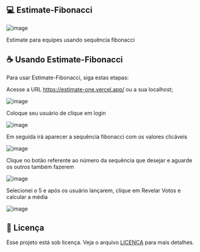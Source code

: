 ## 💻 Estimate-Fibonacci

![image](https://github.com/diegoernani/estimatefibonacci/assets/5751929/8e5c8850-20ae-4c7b-a71b-01f7480dddc8)

Estimate para equipes usando sequência fibonacci


## ☕ Usando Estimate-Fibonacci

Para usar Estimate-Fibonacci, siga estas etapas:

Acesse a URL https://estimate-one.vercel.app/ ou a sua localhost;


![image](https://github.com/diegoernani/estimatefibonacci/assets/5751929/8e5c8850-20ae-4c7b-a71b-01f7480dddc8)

Coloque seu usuário de clique em login

![image](https://github.com/diegoernani/estimatefibonacci/assets/5751929/28596cd8-9bc3-4dcc-af5a-955efdb4b384)

Em seguida irá aparecer a sequência fibonacci com os valores clicáveis 

![image](https://github.com/diegoernani/estimatefibonacci/assets/5751929/cf72e548-588d-4baa-9b05-b95e9fe04f4a)

Clique no botão referente ao número da sequência que desejar e aguarde os outros também fazerem

![image](https://github.com/diegoernani/estimatefibonacci/assets/5751929/553b68da-7adb-4a10-bac8-c0a42fcf511a)

Selecionei o 5 e após os usuário lançarem, clique em Revelar Votos e calcular a média

![image](https://github.com/diegoernani/estimatefibonacci/assets/5751929/c2072662-5e8f-4622-b8c8-4df86aa05266)


## 📝 Licença

Esse projeto está sob licença. Veja o arquivo [LICENÇA](LICENSE.md) para mais detalhes.
